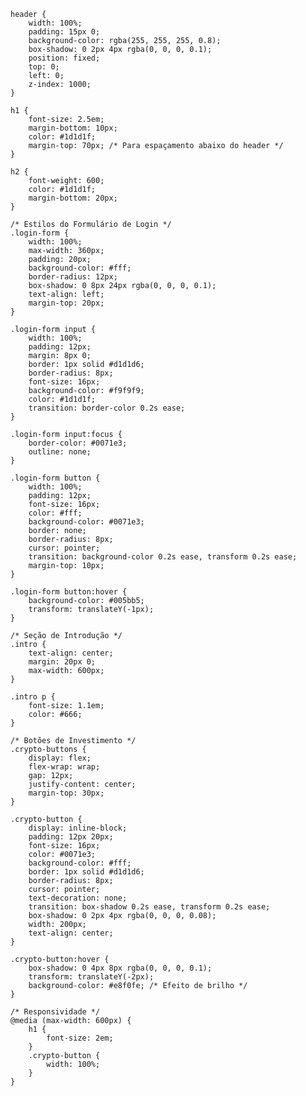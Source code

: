     header {
        width: 100%;
        padding: 15px 0;
        background-color: rgba(255, 255, 255, 0.8);
        box-shadow: 0 2px 4px rgba(0, 0, 0, 0.1);
        position: fixed;
        top: 0;
        left: 0;
        z-index: 1000;
    }

    h1 {
        font-size: 2.5em;
        margin-bottom: 10px;
        color: #1d1d1f;
        margin-top: 70px; /* Para espaçamento abaixo do header */
    }

    h2 {
        font-weight: 600;
        color: #1d1d1f;
        margin-bottom: 20px;
    }

    /* Estilos do Formulário de Login */
    .login-form {
        width: 100%;
        max-width: 360px;
        padding: 20px;
        background-color: #fff;
        border-radius: 12px;
        box-shadow: 0 8px 24px rgba(0, 0, 0, 0.1);
        text-align: left;
        margin-top: 20px;
    }

    .login-form input {
        width: 100%;
        padding: 12px;
        margin: 8px 0;
        border: 1px solid #d1d1d6;
        border-radius: 8px;
        font-size: 16px;
        background-color: #f9f9f9;
        color: #1d1d1f;
        transition: border-color 0.2s ease;
    }

    .login-form input:focus {
        border-color: #0071e3;
        outline: none;
    }

    .login-form button {
        width: 100%;
        padding: 12px;
        font-size: 16px;
        color: #fff;
        background-color: #0071e3;
        border: none;
        border-radius: 8px;
        cursor: pointer;
        transition: background-color 0.2s ease, transform 0.2s ease;
        margin-top: 10px;
    }

    .login-form button:hover {
        background-color: #005bb5;
        transform: translateY(-1px);
    }

    /* Seção de Introdução */
    .intro {
        text-align: center;
        margin: 20px 0;
        max-width: 600px;
    }

    .intro p {
        font-size: 1.1em;
        color: #666;
    }

    /* Botões de Investimento */
    .crypto-buttons {
        display: flex;
        flex-wrap: wrap;
        gap: 12px;
        justify-content: center;
        margin-top: 30px;
    }

    .crypto-button {
        display: inline-block;
        padding: 12px 20px;
        font-size: 16px;
        color: #0071e3;
        background-color: #fff;
        border: 1px solid #d1d1d6;
        border-radius: 8px;
        cursor: pointer;
        text-decoration: none;
        transition: box-shadow 0.2s ease, transform 0.2s ease;
        box-shadow: 0 2px 4px rgba(0, 0, 0, 0.08);
        width: 200px;
        text-align: center;
    }

    .crypto-button:hover {
        box-shadow: 0 4px 8px rgba(0, 0, 0, 0.1);
        transform: translateY(-2px);
        background-color: #e8f0fe; /* Efeito de brilho */
    }

    /* Responsividade */
    @media (max-width: 600px) {
        h1 {
            font-size: 2em;
        }
        .crypto-button {
            width: 100%;
        }
    }
</style>
